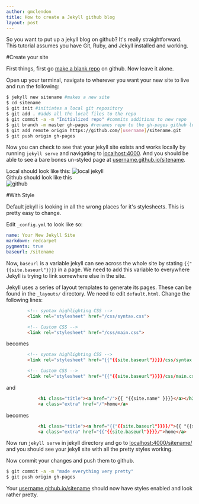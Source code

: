 ```yaml
---
author: gmclendon
title: How to create a Jekyll github blog
layout: post
---
```


So you want to put up a jekyll blog on github? It's really straightforward. This tutorial assumes you have Git, Ruby, and Jekyll installed and working. 

#Create your site 

First things, first go [make a blank repo](https://github.com/repositories/new) on github. Now leave it alone. 

Open up your terminal, navigate to wherever you want your new site to live and run the following:  

```bash
$ jekyll new sitename #makes a new site
$ cd sitename
$ git init #initiates a local git repository
$ git add . #adds all the local files to the repo
$ git commit -a -m "Initialized repo" #commits additions to new repo
$ git branch -m master gh-pages #renames repo to the gh-pages github looksfor to serve a jekyll page
$ git add remote origin https://github.com/[username]/sitename.git
$ git push origin gh-pages
```

Now you can check to see that your jekyll site exists and works locally by running `jekyll serve` and navigating to [localhost:4000](http://localhost:4000). And you should be able to see a bare bones un-styled page at [username.github.io/sitename](http://username.github.io/sitename).  

Local should look like this:
![local jekyll](http://i.imgur.com/5nt2vH2.png)  
Github should look like this  
![github](http://i.imgur.com/1JeGhsd.png)

#With Style

Default jekyll is looking in all the wrong places for it's stylesheets. This is pretty easy to change.

Edit `_config.yml` to look like so:  

```yaml
name: Your New Jekyll Site
markdown: redcarpet
pygments: true
baseurl: /sitename
```  

Now, `baseurl` is a variable jekyll can see across the whole site by stating `{{"{{site.baseurl"}}}}` in a page. We need to add this variable to everywhere Jekyll is trying to link somewhere else in the site.

Jekyll uses a series of layout templates to generate its pages. These can be found in the `_layouts/` directory. We need to edit `default.html`. Change the following lines:

```html
        <!-- syntax highlighting CSS -->
        <link rel="stylesheet" href="/css/syntax.css">

        <!-- Custom CSS -->
        <link rel="stylesheet" href="/css/main.css">
```

becomes

```html
        <!-- syntax highlighting CSS -->
        <link rel="stylesheet" href="{{"{{site.baseurl"}}}}/css/syntax.css">

        <!-- Custom CSS -->
        <link rel="stylesheet" href="{{"{{site.baseurl"}}}}/css/main.css">
```

and 

```html  
            <h1 class="title"><a href="/">{{ "{{site.name" }}}}</a></h1>
            <a class="extra" href="/">home</a>
```

becomes

```html
            <h1 class="title"><a href="{{"{{site.baseurl"}}}}/">{{ "{{site.name" }}}}</a></h1>
            <a class="extra" href="{{"{{site.baseurl"}}}}/">home</a>
```

Now run `jekyll serve` in jekyll directory and go to [localhost:4000/sitename/](http://127.0.0.1:4000/sitename/) and you should see your jekyll site with all the pretty styles working.

Now commit your changes and push them to github.

```bash
$ git commit -a -m "made everything very pretty"
$ git push origin gh-pages
```

Your [username.github.io/sitename](http://username.github.io/sitename) should now have styles enabled and look rather pretty. 